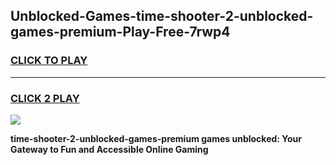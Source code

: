 
## Unblocked-Games-time-shooter-2-unblocked-games-premium-Play-Free-7rwp4
<h3>
<a href="https://premium76.site?title=time-shooter-2-unblocked-games-premium&ref=23A">CLICK TO PLAY</a></h3>
<hr>

<h3>
<a href="https://premium76.site?title=time-shooter-2-unblocked-games-premium&ref=23A">CLICK 2 PLAY</a>
  
</h3>

<a href="https://premium76.site?title=time-shooter-2-unblocked-games-premium&ref=23A"><img src="https://clearcache.store/games.png"></a>


**time-shooter-2-unblocked-games-premium games unblocked: Your Gateway to Fun and Accessible Online Gaming**
